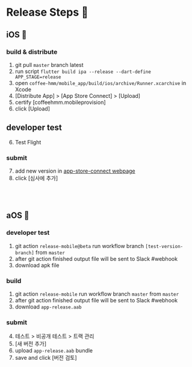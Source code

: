 # Release Steps 🚀

## iOS 📱
### build & distribute
1. git pull `master` branch latest
2. run script `flutter build ipa --release --dart-define APP_STAGE=release`
3. open `coffee-hmm/mobile_app/build/ios/archive/Runner.xcarchive` in Xcode
4. [Distribute App] > [App Store Connect] > [Upload]
5. certify [coffeehmm.mobileprovision]
4. click [Upload]

## developer test
6. Test Flight

### submit
7. add new version in [app-store-connect webpage](https://appstoreconnect.apple.com/apps)
8. click [심사에 추가]

<br/>
<br/>

## aOS 📱
### developer test
1. git action `release-mobile@beta` run workflow branch `[test-version-branch]` from `master`
2. after git action finished output file will be sent to Slack #webhook
3. download apk file

### build
1. git action `release-mobile` run workflow branch `master` from `master`
2. after git action finished output file will be sent to Slack #webhook
3. download `app-release.aab`

### submit
4. 테스트 > 비공개 테스트 > 트랙 관리
5. [새 버전 추가]
6. upload `app-release.aab` bundle
7. save and click [버전 검토]
